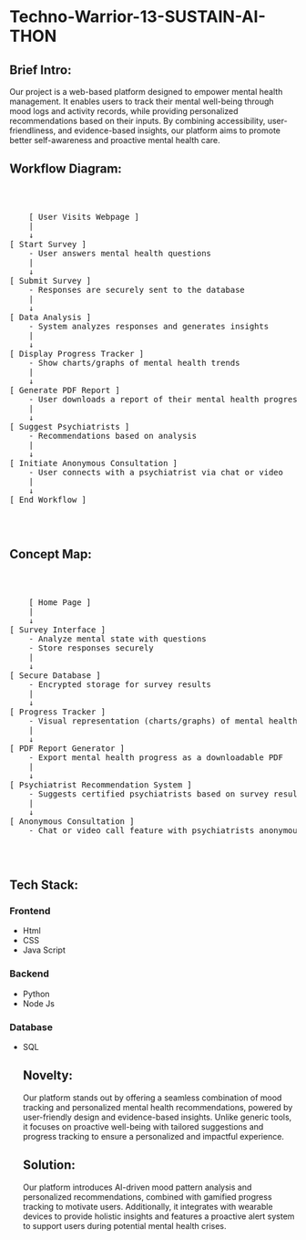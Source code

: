 # Techno-Warrior-13-SUSTAIN-AI-THON
<h2>Brief Intro:</h2>
<p>
  Our project is a web-based platform designed to empower mental health management. It enables users to track their mental well-being through mood logs and activity records, while providing personalized recommendations based on their inputs. By combining accessibility, user-friendliness, and evidence-based insights, our platform aims to promote better self-awareness and proactive mental health care.
</p>

<h2>Workflow Diagram:</h2>

<pre>
  <p>
    [ User Visits Webpage ]  
    |  
    ↓  
[ Start Survey ]  
    - User answers mental health questions  
    |  
    ↓  
[ Submit Survey ]  
    - Responses are securely sent to the database  
    |  
    ↓  
[ Data Analysis ]  
    - System analyzes responses and generates insights  
    |  
    ↓  
[ Display Progress Tracker ]  
    - Show charts/graphs of mental health trends  
    |  
    ↓  
[ Generate PDF Report ]  
    - User downloads a report of their mental health progress  
    |  
    ↓  
[ Suggest Psychiatrists ]  
    - Recommendations based on analysis  
    |  
    ↓  
[ Initiate Anonymous Consultation ]  
    - User connects with a psychiatrist via chat or video  
    |  
    ↓  
[ End Workflow ]
  </p>
</pre>

<h2>Concept Map:</h2>
<pre>
  <p>
    [ Home Page ]  
    |  
    ↓  
[ Survey Interface ]  
    - Analyze mental state with questions  
    - Store responses securely  
    |  
    ↓  
[ Secure Database ]  
    - Encrypted storage for survey results  
    |  
    ↓  
[ Progress Tracker ]  
    - Visual representation (charts/graphs) of mental health progress over time  
    |  
    ↓  
[ PDF Report Generator ]  
    - Export mental health progress as a downloadable PDF  
    |  
    ↓  
[ Psychiatrist Recommendation System ]  
    - Suggests certified psychiatrists based on survey results  
    |  
    ↓  
[ Anonymous Consultation ]  
    - Chat or video call feature with psychiatrists anonymously
  </p>
</pre>

<h2>Tech Stack:</h2>

<h3>Frontend</h3>
<ul>
<li>Html</li>
<li>CSS</li>
<li>Java Script</li>
</ul>

<h3>Backend</h3>
<ul>
<li>Python</li>
<li>Node Js</li>
</ul>
<h3>Database</h3>
<ul>
  <li>SQL</li>
</li>

<h2>Novelty:</h2>
<p>Our platform stands out by offering a seamless combination of mood tracking and personalized mental health recommendations, powered by user-friendly design and evidence-based insights. Unlike generic tools, it focuses on proactive well-being with tailored suggestions and progress tracking to ensure a personalized and impactful experience.</p>

<h2>Solution:</h2>
<p>Our platform introduces AI-driven mood pattern analysis and personalized recommendations, combined with gamified progress tracking to motivate users. Additionally, it integrates with wearable devices to provide holistic insights and features a proactive alert system to support users during potential mental health crises.</p>

